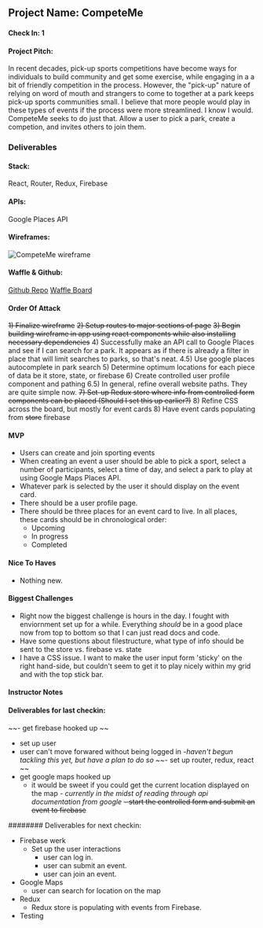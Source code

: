 ## Project Name: CompeteMe

#### Check In: 1

#### Project Pitch: 
In recent decades, pick-up sports competitions have become ways for individuals to build community and get some exercise, while engaging in a a bit of friendly competition in the process. However, the "pick-up" nature of relying on word of mouth and strangers to come to together at a park keeps pick-up sports communities small. I believe that more people would play in these types of events if the process were more streamlined. I know I would. CompeteMe seeks to do just that. Allow a user to pick a park, create a competion, and invites others to join them.

### Deliverables

#### Stack:
React, Router, Redux, Firebase

#### APIs:
Google Places API

#### Wireframes:
![CompeteMe wireframe](https://user-images.githubusercontent.com/22566946/31972918-6bc39310-b8e0-11e7-9d95-c0764ee211a3.png)

#### Waffle & Github:
[Github Repo](https://github.com/lfinney/competeMe)
[Waffle Board](https://waffle.io/lfinney/competeMe)

#### Order Of Attack
~~1) Finalize wireframe~~
~~2) Setup routes to major sections of page~~
~~3) Begin building wireframe in app using react components while also installing necessary dependencies~~
4) Successfully make an API call to Google Places and see if I can search for a park. It appears as if there is already a filter in place that will limit searches to parks, so that's neat.
4.5) Use google places autocomplete in park search
5) Determine optimum locations for each piece of data be it store, state, or firebase
6) Create controlled user profile component and pathing
6.5) In general, refine overall website paths. They are quite simple now.
~~7) Set-up Redux store where info from controlled form components can be placed (Should I set this up earlier?)~~
8) Refine CSS across the board, but mostly for event cards
8) Have event cards populating from ~~store~~ firebase

#### MVP
- Users can create and join sporting events
- When creating an event a user should be able to pick a sport, select a number of participants, select a time of day, and select a park to play at using Google Maps Places API. 
- Whatever park is selected by the user it should display on the event card.
- There should be a user profile page.
- There should be three places for an event card to live. In all places, these cards should be in chronological order:
  - Upcoming
  - In progress
  - Completed

#### Nice To Haves
- Nothing new.

#### Biggest Challenges
- Right now the biggest challenge is hours in the day. I fought with enviornment set up for a while. Everything *should* be in a good place now from top to bottom so that I can just read docs and code.
- Have some questions about filestructure, what type of info should be sent to the store vs. firebase vs. state
- I have a CSS issue. I want to make the user input form 'sticky' on the right hand-side, but couldn't seem to get it to play nicely within my grid and with the top stick bar.

#### Instructor Notes

#### Deliverables for last checkin:

~~- get firebase hooked up ~~
  - set up user 
  - user can't move forwared without being logged in
  *-haven't begun tackling this yet, but have a plan to do so*
~~- set up router, redux, react ~~
- get google maps hooked up
  - it would be sweet if you could get the current location displayed on the map 
  *- currently in the midst of reading through api documentation from google*
~~- start the controlled form and submit an event to firebase~~

######## Deliverables for next checkin:

- Firebase werk 
  - Set up the user interactions  
    * user can log in. 
    * user can submit an event. 
    * user can join an event. 
- Google Maps 
  - user can search for location on the map 
- Redux 
  - Redux store is populating with events from Firebase. 
- Testing 
